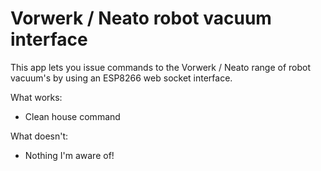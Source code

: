 # Vorwerk / Neato robot vacuum interface

This app lets you issue commands to the Vorwerk / Neato range of robot vacuum's by using an ESP8266 web socket interface.

What works:

* Clean house command

What doesn't:

* Nothing I'm aware of!